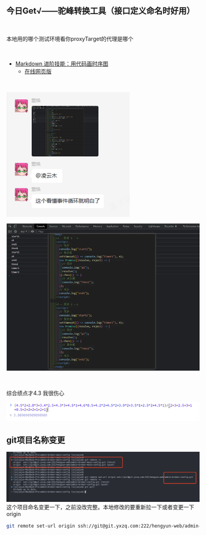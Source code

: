 ## 今日Get√——驼峰转换工具（接口定义命名时好用）

​	

本地用的哪个测试环境看你proxyTarget的代理是哪个

​	

- [Markdown 进阶技能：用代码画时序图](https://zhuanlan.zhihu.com/p/70261692)
  - [在线网页版](https://mermaid-js.github.io/mermaid-live-editor/edit#pako:eNpFj8GKwkAMhl8l5OSCfYEeBG1XL8IKeut4CG3qDO5khmnKIm3ffccV2Vv48uXnz4Rt6BhLvCWKFi61kW1T2eQG9TRcoSg284EVfBB-zLBbHQIMNsTo5PZhZPcUoJqOT4VBrZP7YqT6u_sSnqFujhQ1xOubXn7CDJ-NO9kc-U9t4mzvm57KnoqWElSU8hrX6Dl5cl0uORkBMKiWPRss89hxT-O3GjSyZJVGDeeHtFhqGnmNY-xIuXaU3_MvuPwC2SlSMw)

​	

![image-20230727171138471](7月27日.assets/image-20230727171138471.png)

![image-20230727171122954](7月27日.assets/image-20230727171122954.png)

​	

综合绩点才4.3 我很伤心

![image-20230727111017418](7月27日.assets/image-20230727111017418.png)

## git项目名称变更

![img](7月27日.assets/WeChatWorkScreenshot_08494e44-19d9-49bc-a11d-54bb792fce52.png)这个项目命名变更一下，之前没改完整。本地修改的要重新拉一下或者变更一下origin

```bash
git remote set-url origin ssh://git@git.yxzq.com:222/hengyun-web/admin-broker-config.git
```

